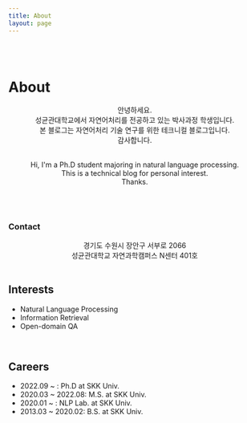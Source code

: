 ```yaml
---
title: About
layout: page
---
```

<br><br>

# About

<p align="center">안녕하세요.<br>
성균관대학교에서 자연어처리를 전공하고 있는 박사과정 학생입니다.<br>
본 블로그는 자연어처리 기술 연구를 위한 테크니컬 블로그입니다.<br>
감사합니다.
<br><br>
<p align="center">Hi, I'm a Ph.D student majoring in natural language processing.<br>
This is a technical blog for personal interest.<br>
Thanks.</p>
<br><br>

### Contact
<p align="center">
경기도 수원시 장안구 서부로 2066<br>
성균관대학교 자연과학캠퍼스 N센터 401호
<br><br>

<h2>Interests</h2>
<ul class="interest-list">
	<li>Natural Language Processing</li>
	<li>Information Retrieval</li>
	<li>Open-domain QA</li>
</ul>
<br>
<h2>Careers</h2>
<ul class="careers">
	<li>2022.09 ~ : Ph.D at SKK Univ.</li>
	<li>2020.03 ~ 2022.08: M.S. at SKK Univ.</li>
	<li>2020.01 ~ : NLP Lab. at SKK Univ.</li>
    	<li>2013.03 ~ 2020.02: B.S. at SKK Univ.</li>
</ul>

